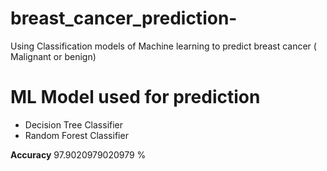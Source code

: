 # breast_cancer_prediction-
Using Classification models of Machine learning to predict breast cancer ( Malignant or benign)

# ML Model used for prediction
* Decision Tree Classifier
* Random Forest Classifier

**Accuracy**
97.9020979020979 %
